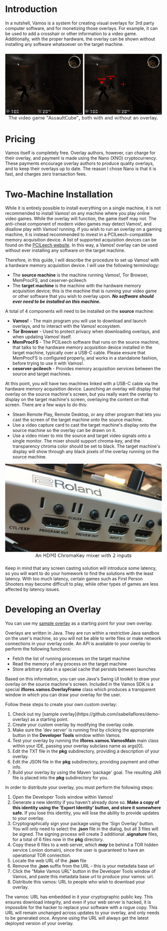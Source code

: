 # Introduction

In a nutshell, Vamos is a system for creating visual overlays for 3rd party computer software, and for monetizing those overlays. For example, it can be used to add a crosshair or other information to a video game. Additionally, with the proper hardware, the overlay can be shown without installing any software whatsoever on the target machine.

![](wiki-support/ac.png)

# Pricing

Vamos itself is completely free. Overlay authors, however, can charge for their overlay,
and payment is made using the Nano (XNO) cryptocurrency. These payments encourage overlay
authors to produce quality overlays, and to keep their overlays up to date. The reason I
chose Nano is that it is fast, and charges zero transaction fees.

# Two-Machine Installation

While it is entirely possible to install everything on a single machine, it is not recommended to install
Vamos! on any machine where you play online video games. While the overlay will function, the game itself
may not. The anti-cheat component of modern video games may detect Vamos!,
and disallow play with Vamos! running. If you wish to run an overlay on a gaming machine, it is instead
recommended to invest in a PCILeech-compatible memory acquisition device. A list of supported acquisition
devices can be found on the <a href="https://github.com/ufrisk/pcileech#readme">PCILeech website</a>. In this
way, a Vamos! overlay can be used without ever installing any software on the target machine.

Therefore, in this guide, I will describe the procedure to set up Vamos! with a hardware memory acquisition
device. I will use the following terminology:

<ul class="bodyText">
    <li>The <b>source machine</b> is the machine running Vamos!, Tor Browser, MemProcFS, and ceserver-pcileech</li>
    <li>The <b>target machine</b> is the machine with the hardware memory acquisition device; this is
        the machine that is running your video game or other software that you wish to overlay upon. 
        <b><i>No software should ever need to be installed on this machine.</i></b>
    </li>
</ul>

A total of 4 components will need to be installed on the <b>source</b> machine:

<ul class="bodyText">
    <li><b>Vamos!</b> - The main program you will use to download and launch overlays, and to interact with the
        Vamos! ecosystem.
    </li>
    <li><b>Tor Browser</b> - Used to protect privacy when downloading overlays, and when updating Vamos! itself.</li>
    <li><b>MemProcFS</b> - The PCILeech software that runs on the source machine, that talks to the
        hardware memory acquisition device installed in the target machine, typically over a USB-C cable. Please
        ensure that MemProcFS is configured properly, and works in a standalone fashion,
        before trying to use it with Vamos!.
    </li>
    <li><b>ceserver-pcileech</b> - Provides memory acquisition services between the source and target machines.</li>
</ul>

At this point, you will have two machines linked with a USB-C cable via the hardware memory acquisition device.
Launching an overlay will display that overlay on the source machine's screen, but you really want the overlay
to display on the target machine's screen, overlaying the content on that screen. There are a few ways
to do this:

<ul class="bodyText">
    <li>Steam Remote Play, Remote Desktop, or any other program that lets you cast the screen of the target machine
        onto the source machine.
    </li>
    <li>Use a video capture card to cast the target machine's display onto the source machine so the overlay can be drawn on it.</li>
    <li>Use a video mixer to mix the source and target video signals onto a single monitor. The mixer should support chroma-key,
        and the transparency chroma color should be set to black. The target machine's display will show through any
        black pixels of the overlay running on the source machine.</li>
</ul>

![](wiki-support/mixer.png)

Keep in mind that any screen casting solution will introduce some latency, so you will want to do your homework
to find the solutions with the least latency. With too much latency, certain games such as First Person
Shooters may become difficult to play, while other types of games are less affected by latency issues.

# Developing an Overlay

You can use my [sample overlay](https://github.com/isabellaflores/demo-overlay) as a starting point for your own overlay.

Overlays are written in Java. They are run within a restrictive Java sandbox on the user's machine, so you will not be able to write files or make network connections in your overlay code. An API is available to your overlay to perform the following functions:

<ul>
    <li>Fetch the list of running processes on the target machine</li>
    <li>Read the memory of any process on the target machine</li>
    <li>Store arbitrary data in a special cache that persists between launches</li>
</ul>

Based on this information, you can use Java's Swing UI toolkit to draw your overlay on the source machine's screen. Included in the Vamos SDK is a special <b>iflores.vamos.OverlayFrame</b> class which produces a transparent window in which you can draw your overlay for the user.

Follow these steps to create your own custom overlay:

<ol>
    <li>Check out my [sample overlay](https://github.com/isabellaflores/demo-overlay) as a starting point.</li>
    <li>Create your custom overlay by modifying the overlay code.</li>
    <li>Make sure the 'dev server' is running first by clicking the appropriate button in the <b>Developer Tools</b> window within Vamos.</li>
    <li>Test your overlay by running the <b>iflores.vamos.VamosMain</b> main class within your IDE, passing your overlay subclass name as args[0].</li>
    <li>Edit the TXT file in the <b>pkg</b> subdirectory, providing a description of your overlay.</li>
    <li>Edit the JSON file in the <b>pkg</b> subdirectory, providing payment and other info.</li>
    <li>Build your overlay by using the Maven 'package' goal. The resulting JAR file is placed into the <b>pkg</b> subdirectory for you.</li>
</ol>

In order to distribute your overlay, you must perform the following steps:

<ol>
    <li>Open the Developer Tools window within Vamos!</li>
    <li>Generate a new identity if you haven't already done so. <b>Make a copy of this identity using the 'Export Identity' button, and store it somewhere safe.</b> If you lose this identity, you will lose the ability to provide updates to your overlay.</li>
    <li>Cryptographically sign your package using the 'Sign Overlay' button. You will only need to select the <b>.json</b> file in the dialog, but all 3 files will be signed. The signing process will create 3 additional <b>.signature</b> files, for a total of 6 files now in the <b>pkg</b> directory.</li>
    <li>Copy these 6 files to a web server, which <b><i>may</i></b> be behind a TOR hidden service (.onion domain), since the user is guaranteed to have an operational TOR connection.</li>
    <li>Locate the web URL of the <b>.json</b> file</li>
    <li>Remove the <b>.json</b> suffix from the URL - this is your metadata base url</li>
    <li>Click the "Make Vamos URL" button in the Developer Tools window of Vamos, and paste this metadata base url to produce your vamos: url.</li>
    <li>Distribute this vamos: URL to people who wish to download your overlay.</li>
</ol>

The vamos: URL has embedded in it your cryptographic public key. This ensures download integrity, and even if your web server is hacked, it is impossible for the hacker to replace your software with a rogue copy. This URL will remain unchanged across updates to your overlay, and only needs to be generated once. Anyone using the URL will always get the latest deployed version of your overlay.